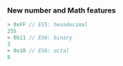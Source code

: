 ### New number and Math features

```js
> 0xFF // ES5: hexadecimal
255
> 0b11 // ES6: binary
3
> 0o10 // ES6: octal
8
```
